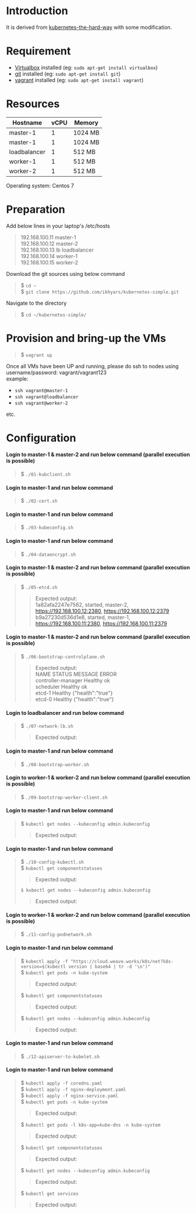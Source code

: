 # Introduction
It is derived from [kubernetes-the-hard-way](https://github.com/kelseyhightower/kubernetes-the-hard-way) with some modification.

# Requirement
- [Virtualbox](https://www.virtualbox.org/wiki/Downloads) installed  (eg: `sudo apt-get install virtualbox`)  
- [git](https://git-scm.com/downloads/) installed (eg: `sudo apt-get install git`)  
- [vagrant](https://www.vagrantup.com/downloads.html) installed (eg: `sudo apt-get install vagrant`)  

# Resources

|Hostname|vCPU|Memory|
|---|---|---|
|master-1|1|1024 MB|
|master-1|1|1024 MB|
|loadbalancer|1|512 MB|
|worker-1|1|512 MB|
|worker-2|1|512 MB|

Operating system: Centos 7

# Preparation
Add below lines in your laptop's /etc/hosts  
> 192.168.100.11  master-1  
> 192.168.100.12  master-2  
> 192.168.100.13  lb loadbalancer  
> 192.168.100.14  worker-1  
> 192.168.100.15  worker-2  

Download the git sources using below command  
> $ `cd ~`   
> $ `git clone https://github.com/ikhyars/kubernetes-simple.git`  
  
Navigate to the directory  
> $ `cd ~/kubernetes-simple/`  

# Provision and bring-up the VMs

> $ `vagrant up`  

Once all VMs have been UP and running, please do ssh to nodes using username/password: vagrant/vagrant123  
example:  
- `ssh vagrant@master-1`  
- `ssh vagrant@loadbalancer`  
- `ssh vagrant@worker-2`  

etc.

# Configuration

#### Login to master-1 & master-2 and run below command (parallel execution is possible)
> $ `./01-kubclient.sh`  
  
#### Login to master-1 and run below command   
> $ `./02-cert.sh`  

#### Login to master-1 and run below command  
> $ `./03-kubeconfig.sh`  

#### Login to master-1 and run below command  
> $ `./04-dataencrypt.sh`  

#### Login to master-1 & master-2 and run below command (parallel execution is possible)  
> $ `./05-etcd.sh`  
>> Expected output:  
>> 1a82afa2247e7562, started, master-2, https://192.168.100.12:2380, https://192.168.100.12:2379  
>> b9a27230d536d1e8, started, master-1, https://192.168.100.11:2380, https://192.168.100.11:2379  

#### Login to master-1 & master-2 and run below command (parallel execution is possible)  
> $ `./06-bootstrap-controlplane.sh`  
>> Expected output:  
>> NAME                 STATUS    MESSAGE             ERROR  
>> controller-manager   Healthy   ok                    
>> scheduler            Healthy   ok                    
>> etcd-1               Healthy   {"health":"true"}     
>> etcd-0               Healthy   {"health":"true"}     

#### Login to loadbalancer and run below command
> $ `./07-network-lb.sh`  
>> Expected output:  
>   

#### Login to master-1 and run below command 
> $ `./08-bootstrap-worker.sh`

#### Login to worker-1 & worker-2 and run below command (parallel execution is possible)
> $ `./09-bootstrap-worker-client.sh`

#### Login to master-1 and run below command 
> $ `kubectl get nodes --kubeconfig admin.kubeconfig`
>> Expected output:  
>  

#### Login to master-1 and run below command 
> $ `./10-config-kubectl.sh`  
> $ `kubectl get componentstatuses`  
>> Expected output:  
>    
> `$ kubectl get nodes --kubeconfig admin.kubeconfig`  
>> Expected output:  
>    

#### Login to worker-1 & worker-2 and run below command (parallel execution is possible)
> $ `./11-config-podnetwork.sh`

#### Login to master-1 and run below command 
> $ `kubectl apply -f "https://cloud.weave.works/k8s/net?k8s-version=$(kubectl version | base64 | tr -d '\n')"`  
> $ `kubectl get pods -n kube-system`  
>> Expected output:    
>  
> $ `kubectl get componentstatuses`  
>> Expected output:  
>  
> $ `kubectl get nodes --kubeconfig admin.kubeconfig`  
>> Expected output:  
>    

#### Login to master-1 and run below command 
> $ `./12-apiserver-to-kubelet.sh`

#### Login to master-1 and run below command   
> $ `kubectl apply -f coredns.yaml`  
> $ `kubectl apply -f nginx-deployment.yaml`  
> $ `kubectl apply -f nginx-service.yaml`  
> $ `kubectl get pods -n kube-system`  
>> Expected output:  
>    
> $ `kubectl get pods -l k8s-app=kube-dns -n kube-system`  
>> Expected output:    
>  
> $ `kubectl get componentstatuses`  
>> Expected output:  
>  
> $ `kubectl get nodes --kubeconfig admin.kubeconfig`  
>> Expected output:  
>  
> $ `kubectl get services`  
>> Expected output:  
>    
